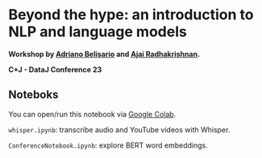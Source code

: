 # Beyond the hype: an introduction to NLP and language models

**Workshop by [Adriano Belisario](https://github.com/belisards) and [Ajai Radhakrishnan](https://github.com/ajax5687).**

**C+J - DataJ Conference 23**

## Noteboks

You can open/run this notebook via [Google Colab](https://colab.research.google.com/github/belisards/nlp_intro/blob/main/whisper.ipynb).

`whisper.ipynb`: transcribe audio and YouTube videos with Whisper.

`ConferenceNotebook.ipynb`: explore BERT word embeddings.

